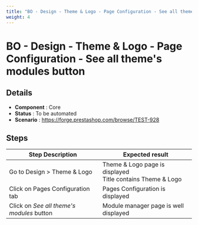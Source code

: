 ```yaml
---
title: "BO - Design - Theme & Logo - Page Configuration - See all theme\'s modules button"
weight: 4
---
```


# BO - Design - Theme & Logo - Page Configuration - See all theme\'s modules button
## Details
* **Component** : Core
* **Status** : To be automated
* **Scenario** : https://forge.prestashop.com/browse/TEST-928

## Steps
| Step Description | Expected result |
| ----- | ----- |
| Go to Design > Theme & Logo | Theme & Logo page is displayed<br>Title contains Theme & Logo |
| Click on Pages Configuration tab | Pages Configuration is displayed |
| Click on *See all theme's modules* button | Module manager page is well displayed |

